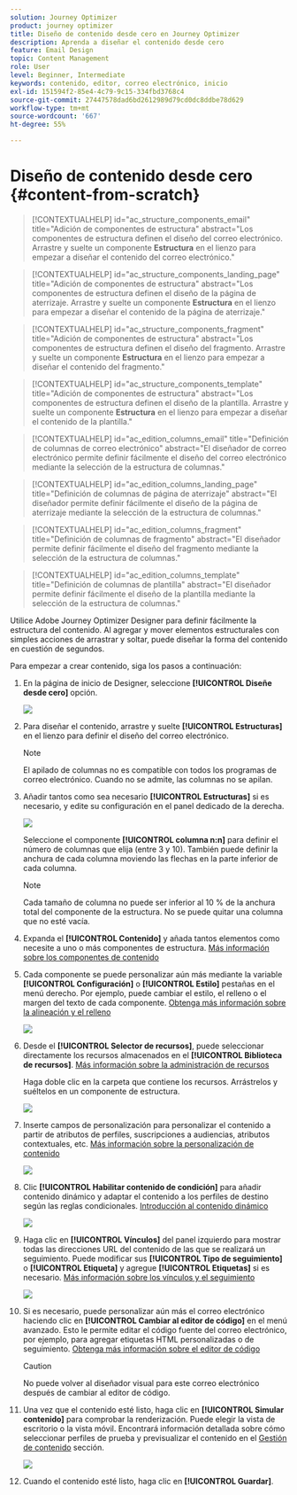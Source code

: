 ```yaml
---
solution: Journey Optimizer
product: journey optimizer
title: Diseño de contenido desde cero en Journey Optimizer
description: Aprenda a diseñar el contenido desde cero
feature: Email Design
topic: Content Management
role: User
level: Beginner, Intermediate
keywords: contenido, editor, correo electrónico, inicio
exl-id: 151594f2-85e4-4c79-9c15-334fbd3768c4
source-git-commit: 27447578dad6bd2612989d79cd0dc8ddbe78d629
workflow-type: tm+mt
source-wordcount: '667'
ht-degree: 55%

---
```


# Diseño de contenido desde cero {#content-from-scratch}

>[!CONTEXTUALHELP]
>id="ac_structure_components_email"
>title="Adición de componentes de estructura"
>abstract="Los componentes de estructura definen el diseño del correo electrónico. Arrastre y suelte un componente **Estructura** en el lienzo para empezar a diseñar el contenido del correo electrónico."

>[!CONTEXTUALHELP]
>id="ac_structure_components_landing_page"
>title="Adición de componentes de estructura"
>abstract="Los componentes de estructura definen el diseño de la página de aterrizaje. Arrastre y suelte un componente **Estructura** en el lienzo para empezar a diseñar el contenido de la página de aterrizaje."

>[!CONTEXTUALHELP]
>id="ac_structure_components_fragment"
>title="Adición de componentes de estructura"
>abstract="Los componentes de estructura definen el diseño del fragmento. Arrastre y suelte un componente **Estructura** en el lienzo para empezar a diseñar el contenido del fragmento."

>[!CONTEXTUALHELP]
>id="ac_structure_components_template"
>title="Adición de componentes de estructura"
>abstract="Los componentes de estructura definen el diseño de la plantilla. Arrastre y suelte un componente **Estructura** en el lienzo para empezar a diseñar el contenido de la plantilla."


>[!CONTEXTUALHELP]
>id="ac_edition_columns_email"
>title="Definición de columnas de correo electrónico"
>abstract="El diseñador de correo electrónico permite definir fácilmente el diseño del correo electrónico mediante la selección de la estructura de columnas."

>[!CONTEXTUALHELP]
>id="ac_edition_columns_landing_page"
>title="Definición de columnas de página de aterrizaje"
>abstract="El diseñador permite definir fácilmente el diseño de la página de aterrizaje mediante la selección de la estructura de columnas."

>[!CONTEXTUALHELP]
>id="ac_edition_columns_fragment"
>title="Definición de columnas de fragmento"
>abstract="El diseñador permite definir fácilmente el diseño del fragmento mediante la selección de la estructura de columnas."

>[!CONTEXTUALHELP]
>id="ac_edition_columns_template"
>title="Definición de columnas de plantilla"
>abstract="El diseñador permite definir fácilmente el diseño de la plantilla mediante la selección de la estructura de columnas."


Utilice Adobe Journey Optimizer Designer para definir fácilmente la estructura del contenido. Al agregar y mover elementos estructurales con simples acciones de arrastrar y soltar, puede diseñar la forma del contenido en cuestión de segundos.

Para empezar a crear contenido, siga los pasos a continuación:

1. En la página de inicio de Designer, seleccione **[!UICONTROL Diseñe desde cero]** opción.

   ![](assets/email_designer.png)

1. Para diseñar el contenido, arrastre y suelte **[!UICONTROL Estructuras]** en el lienzo para definir el diseño del correo electrónico.

   >[!NOTE]
   >
   >El apilado de columnas no es compatible con todos los programas de correo electrónico. Cuando no se admite, las columnas no se apilan.

   <!--Once placed in the email, you cannot move nor remove your components unless there is already a content component or a fragment placed inside. This is not true in AJO - TBC?-->

1. Añadir tantos como sea necesario **[!UICONTROL Estructuras]** si es necesario, y edite su configuración en el panel dedicado de la derecha.

   ![](assets/email_designer_structure_components.png)

   Seleccione el componente **[!UICONTROL columna n:n]** para definir el número de columnas que elija (entre 3 y 10). También puede definir la anchura de cada columna moviendo las flechas en la parte inferior de cada columna.

   >[!NOTE]
   >
   >Cada tamaño de columna no puede ser inferior al 10 % de la anchura total del componente de la estructura. No se puede quitar una columna que no esté vacía.

1. Expanda el **[!UICONTROL Contenido]** y añada tantos elementos como necesite a uno o más componentes de estructura. [Más información sobre los componentes de contenido](content-components.md)

1. Cada componente se puede personalizar aún más mediante la variable **[!UICONTROL Configuración]** o **[!UICONTROL Estilo]** pestañas en el menú derecho. Por ejemplo, puede cambiar el estilo, el relleno o el margen del texto de cada componente. [Obtenga más información sobre la alineación y el relleno](alignment-and-padding.md)

   ![](assets/email_designer_structure_component.png)

1. Desde el **[!UICONTROL Selector de recursos]**, puede seleccionar directamente los recursos almacenados en el **[!UICONTROL Biblioteca de recursos]**. [Más información sobre la administración de recursos](../content-management/assets-essentials.md)

   Haga doble clic en la carpeta que contiene los recursos. Arrástrelos y suéltelos en un componente de estructura.

   ![](assets/email_designer_asset_picker.png)

1. Inserte campos de personalización para personalizar el contenido a partir de atributos de perfiles, suscripciones a audiencias, atributos contextuales, etc. [Más información sobre la personalización de contenido](../personalization/personalize.md)

   ![](assets/email_designer_personalization.png)

1. Clic **[!UICONTROL Habilitar contenido de condición]** para añadir contenido dinámico y adaptar el contenido a los perfiles de destino según las reglas condicionales. [Introducción al contenido dinámico](../personalization/get-started-dynamic-content.md)

   ![](assets/email_designer_dynamic-content.png)

1. Haga clic en **[!UICONTROL Vínculos]** del panel izquierdo para mostrar todas las direcciones URL del contenido de las que se realizará un seguimiento. Puede modificar sus **[!UICONTROL Tipo de seguimiento]** o **[!UICONTROL Etiqueta]** y agregue **[!UICONTROL Etiquetas]** si es necesario. [Más información sobre los vínculos y el seguimiento](message-tracking.md)

   ![](assets/email_designer_links.png)

1. Si es necesario, puede personalizar aún más el correo electrónico haciendo clic en **[!UICONTROL Cambiar al editor de código]** en el menú avanzado. Esto le permite editar el código fuente del correo electrónico, por ejemplo, para agregar etiquetas HTML personalizadas o de seguimiento. [Obtenga más información sobre el editor de código](code-content.md)

   >[!CAUTION]
   >
   >No puede volver al diseñador visual para este correo electrónico después de cambiar al editor de código.

1. Una vez que el contenido esté listo, haga clic en **[!UICONTROL Simular contenido]** para comprobar la renderización. Puede elegir la vista de escritorio o la vista móvil. Encontrará información detallada sobre cómo seleccionar perfiles de prueba y previsualizar el contenido en el [Gestión de contenido](../content-management/preview-test.md) sección.

   ![](assets/email_designer_simulate_content.png)

1. Cuando el contenido esté listo, haga clic en **[!UICONTROL Guardar]**.
